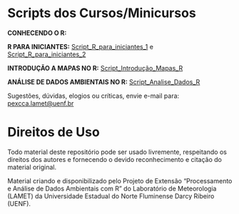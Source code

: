 # Scripts dos Cursos/Minicursos
**CONHECENDO O R:**

**R PARA INICIANTES:**
[Script_R_para_iniciantes_1](https://github.com/PExCCA-UENF/Scripts-R/blob/main/Script_R_para_iniciantes_1.R) e 
[Script_R_para_iniciantes_2](https://github.com/PExCCA-UENF/Scripts-R/blob/main/Script_R_para_iniciantes_2.R)

**INTRODUÇÃO A MAPAS NO R:**
[Script_Introdução_Mapas_R](https://github.com/PExCCA-UENF/Scripts-R/blob/main/Script_Introdu%C3%A7%C3%A3o_Mapas_R.R) 

**ANÁLISE DE DADOS AMBIENTAIS NO R:**
[Script_Analise_Dados_R](https://github.com/PExCCA-UENF/Scripts-R/blob/main/Script_Analise_Dados_R.R) 

Sugestões, dúvidas, elogios ou críticas, envie e-mail para: pexcca.lamet@uenf.br

# Direitos de Uso
Todo material deste repositório pode ser usado livremente, respeitando os direitos dos autores e fornecendo o devido reconhecimento e citação do material original.

Material criando e disponibilizado pelo Projeto de Extensão “Processamento e Análise de Dados Ambientais com R” do Laboratório de Meteorologia (LAMET) da Universidade Estadual do Norte Fluminense Darcy Ribeiro (UENF).


